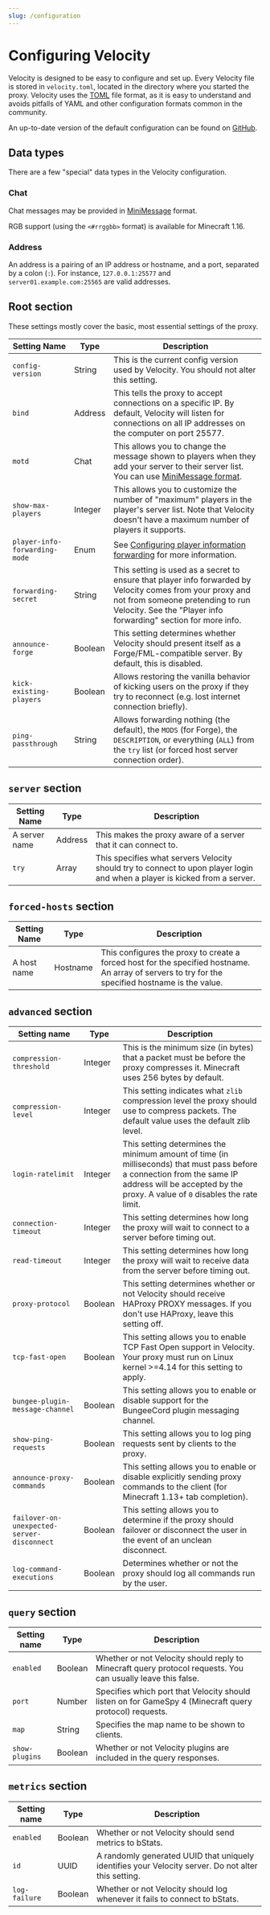 ```yaml
---
slug: /configuration
---
```


# Configuring Velocity

Velocity is designed to be easy to configure and set up. Every Velocity file is stored in
`velocity.toml`, located in the directory where you started the proxy. Velocity uses the
[TOML](https://github.com/toml-lang/toml) file format, as it is easy to understand and avoids
pitfalls of YAML and other configuration formats common in the community.

An up-to-date version of the default configuration can be found on
[GitHub](https://github.com/PaperMC/Velocity/blob/dev/3.0.0/proxy/src/main/resources/default-velocity.toml).

## Data types

There are a few "special" data types in the Velocity configuration.

### Chat

Chat messages may be provided in [MiniMessage](https://docs.advntr.dev/minimessage/format.html) format.

RGB support (using the `<#rrggbb>` format) is available for Minecraft 1.16.

### Address

An address is a pairing of an IP address or hostname, and a port, separated by a colon (`:`). For
instance, `127.0.0.1:25577` and `server01.example.com:25565` are valid addresses.

## Root section

These settings mostly cover the basic, most essential settings of the proxy.

| Setting Name                  | Type    | Description                                                                                                                                                                                                      |
| ----------------------------- | ------- | ---------------------------------------------------------------------------------------------------------------------------------------------------------------------------------------------------------------- |
| `config-version`              | String  | This is the current config version used by Velocity. You should not alter this setting.                                                                                                                          |
| `bind`                        | Address | This tells the proxy to accept connections on a specific IP. By default, Velocity will listen for connections on all IP addresses on the computer on port 25577.                                                 |
| `motd`                        | Chat    | This allows you to change the message shown to players when they add your server to their server list. You can use [MiniMessage format](https://docs.advntr.dev/minimessage/format.html).               |
| `show-max-players`            | Integer | This allows you to customize the number of "maximum" players in the player's server list. Note that Velocity doesn't have a maximum number of players it supports.                                               |
| `player-info-forwarding-mode` | Enum    | See [Configuring player information forwarding](../getting-started/forwarding.md) for more information.                                                                                                          |
| `forwarding-secret`           | String  | This setting is used as a secret to ensure that player info forwarded by Velocity comes from your proxy and not from someone pretending to run Velocity. See the "Player info forwarding" section for more info. |
| `announce-forge`              | Boolean | This setting determines whether Velocity should present itself as a Forge/FML-compatible server. By default, this is disabled.                                                                                   |
| `kick-existing-players`       | Boolean | Allows restoring the vanilla behavior of kicking users on the proxy if they try to reconnect (e.g. lost internet connection briefly).                                                                            |
| `ping-passthrough`            | String  | Allows forwarding nothing (the default), the `MODS` (for Forge), the `DESCRIPTION`, or everything (`ALL`) from the `try` list (or forced host server connection order).                                          |

## `server` section

| Setting Name  | Type    | Description                                                                                                                |
| ------------- | ------- | -------------------------------------------------------------------------------------------------------------------------- |
| A server name | Address | This makes the proxy aware of a server that it can connect to.                                                             |
| `try`         | Array   | This specifies what servers Velocity should try to connect to upon player login and when a player is kicked from a server. |

## `forced-hosts` section

| Setting Name | Type     | Description                                                                                                                                       |
| ------------ | -------- | ------------------------------------------------------------------------------------------------------------------------------------------------- |
| A host name  | Hostname | This configures the proxy to create a forced host for the specified hostname. An array of servers to try for the specified hostname is the value. |

## `advanced` section

| Setting name                               | Type    | Description                                                                                                                                                                                             |
| ------------------------------------------ | ------- | ------------------------------------------------------------------------------------------------------------------------------------------------------------------------------------------------------- |
| `compression-threshold`                    | Integer | This is the minimum size (in bytes) that a packet must be before the proxy compresses it. Minecraft uses 256 bytes by default.                                                                          |
| `compression-level`                        | Integer | This setting indicates what `zlib` compression level the proxy should use to compress packets. The default value uses the default zlib level.                                                           |
| `login-ratelimit`                          | Integer | This setting determines the minimum amount of time (in milliseconds) that must pass before a connection from the same IP address will be accepted by the proxy. A value of `0` disables the rate limit. |
| `connection-timeout`                       | Integer | This setting determines how long the proxy will wait to connect to a server before timing out.                                                                                                          |
| `read-timeout`                             | Integer | This setting determines how long the proxy will wait to receive data from the server before timing out.                                                                                                 |
| `proxy-protocol`                           | Boolean | This setting determines whether or not Velocity should receive HAProxy PROXY messages. If you don't use HAProxy, leave this setting off.                                                                |
| `tcp-fast-open`                            | Boolean | This setting allows you to enable TCP Fast Open support in Velocity. Your proxy must run on Linux kernel >=4.14 for this setting to apply.                                                              |
| `bungee-plugin-message-channel`            | Boolean | This setting allows you to enable or disable support for the BungeeCord plugin messaging channel.                                                                                                       |
| `show-ping-requests`                       | Boolean | This setting allows you to log ping requests sent by clients to the proxy.                                                                                                                              |
| `announce-proxy-commands`                  | Boolean | This setting allows you to enable or disable explicitly sending proxy commands to the client (for Minecraft 1.13+ tab completion).                                                                      |
| `failover-on-unexpected-server-disconnect` | Boolean | This setting allows you to determine if the proxy should failover or disconnect the user in the event of an unclean disconnect.                                                                         |
| `log-command-executions`                   | Boolean | Determines whether or not the proxy should log all commands run by the user.                                                                                                                            |

## `query` section

| Setting name   | Type    | Description                                                                                                  |
| -------------- | ------- | ------------------------------------------------------------------------------------------------------------ |
| `enabled`      | Boolean | Whether or not Velocity should reply to Minecraft query protocol requests. You can usually leave this false. |
| `port`         | Number  | Specifies which port that Velocity should listen on for GameSpy 4 (Minecraft query protocol) requests.       |
| `map`          | String  | Specifies the map name to be shown to clients.                                                               |
| `show-plugins` | Boolean | Whether or not Velocity plugins are included in the query responses.                                         |

## `metrics` section

| Setting name  | Type    | Description                                                                                         |
| ------------- | ------- | --------------------------------------------------------------------------------------------------- |
| `enabled`     | Boolean | Whether or not Velocity should send metrics to bStats.                                              |
| `id`          | UUID    | A randomly generated UUID that uniquely identifies your Velocity server. Do not alter this setting. |
| `log-failure` | Boolean | Whether or not Velocity should log whenever it fails to connect to bStats.                          |
